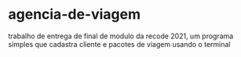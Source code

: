 # agencia-de-viagem
trabalho de entrega de final de modulo da recode 2021, um programa simples que cadastra cliente e pacotes de viagem usando o terminal
